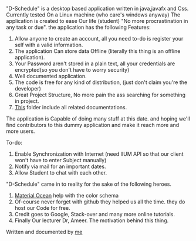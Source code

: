 "D-Schedule" is a desktop based application written in java,javafx and Css. Currently tested On a Linux machine (who care's windows anyway)
The application is created to ease Our life (student) "No more procrastination in any task or due". the application has the following Features:
1. Allow anyone to create an account, all you need to-do is register your self with a valid information.
2. The application Can store data Offline (literally this thing is an offline application).
3. Your Password aren't stored in a plain text, all your credentials are encrypted(so you don't have to worry security)
4. Well documented application.
5. The code is free for any kind of distribution, (just don't claim you're the developer)
6. Great Project Structure, No more pain the ass searching for something in project.
7. [This](https://github.com/blackdracula18/Java-Project/blob/master/src/Resources/Documentation) folder include all related documentations.

The application is Capable of doing many stuff at this date. and hoping we'll find contributors to this dummy application and make it reach more and more users.

To-do:
1. Enable Synchronization with Internet (need IIUM API so that our client won't have to enter Subject manually)
2. Notify via mail for an important dates.
3. Allow Student to chat with each other.

"D-Schedule" came in to reality for the sake of the following heroes.
1. [Material Ocean](github.com/material-ocean) help with the color schema
2. Of-course never forget with github they helped us all the time. they do host our Code for free.
3. Credit goes to Google, Stack-over and many more online tutorials.
4. Finally Our lecturer Dr, Ameer. The motivation behind this thing.

Written and documented by [me](https://github.com/blackdracula18)


